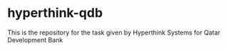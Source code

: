 # hyperthink-qdb
This is the repository for the task given by Hyperthink Systems for Qatar Development Bank
